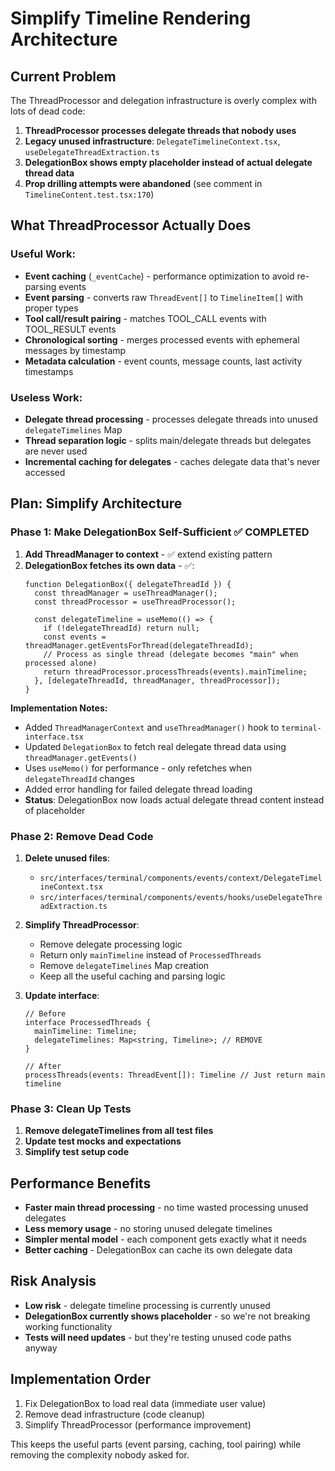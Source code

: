 # Simplify Timeline Rendering Architecture

## Current Problem

The ThreadProcessor and delegation infrastructure is overly complex with lots of dead code:

1. **ThreadProcessor processes delegate threads that nobody uses**
2. **Legacy unused infrastructure**: `DelegateTimelineContext.tsx`, `useDelegateThreadExtraction.ts`
3. **DelegationBox shows empty placeholder instead of actual delegate thread data**
4. **Prop drilling attempts were abandoned** (see comment in `TimelineContent.test.tsx:170`)

## What ThreadProcessor Actually Does

### Useful Work:
- **Event caching** (`_eventCache`) - performance optimization to avoid re-parsing events
- **Event parsing** - converts raw `ThreadEvent[]` to `TimelineItem[]` with proper types
- **Tool call/result pairing** - matches TOOL_CALL events with TOOL_RESULT events 
- **Chronological sorting** - merges processed events with ephemeral messages by timestamp
- **Metadata calculation** - event counts, message counts, last activity timestamps

### Useless Work:
- **Delegate thread processing** - processes delegate threads into unused `delegateTimelines` Map
- **Thread separation logic** - splits main/delegate threads but delegates are never used
- **Incremental caching for delegates** - caches delegate data that's never accessed

## Plan: Simplify Architecture

### Phase 1: Make DelegationBox Self-Sufficient ✅ COMPLETED
1. **Add ThreadManager to context** - ✅ extend existing pattern
2. **DelegationBox fetches its own data** - ✅:
   ```tsx
   function DelegationBox({ delegateThreadId }) {
     const threadManager = useThreadManager();
     const threadProcessor = useThreadProcessor();
     
     const delegateTimeline = useMemo(() => {
       if (!delegateThreadId) return null;
       const events = threadManager.getEventsForThread(delegateThreadId);
       // Process as single thread (delegate becomes "main" when processed alone)
       return threadProcessor.processThreads(events).mainTimeline; 
     }, [delegateThreadId, threadManager, threadProcessor]);
   }
   ```

**Implementation Notes:**
- Added `ThreadManagerContext` and `useThreadManager()` hook to `terminal-interface.tsx`
- Updated `DelegationBox` to fetch real delegate thread data using `threadManager.getEvents()`
- Uses `useMemo()` for performance - only refetches when `delegateThreadId` changes  
- Added error handling for failed delegate thread loading
- **Status**: DelegationBox now loads actual delegate thread content instead of placeholder

### Phase 2: Remove Dead Code
1. **Delete unused files**:
   - `src/interfaces/terminal/components/events/context/DelegateTimelineContext.tsx`
   - `src/interfaces/terminal/components/events/hooks/useDelegateThreadExtraction.ts`

2. **Simplify ThreadProcessor**:
   - Remove delegate processing logic
   - Return only `mainTimeline` instead of `ProcessedThreads`
   - Remove `delegateTimelines` Map creation
   - Keep all the useful caching and parsing logic

3. **Update interface**:
   ```tsx
   // Before
   interface ProcessedThreads {
     mainTimeline: Timeline;
     delegateTimelines: Map<string, Timeline>; // REMOVE
   }

   // After  
   processThreads(events: ThreadEvent[]): Timeline // Just return main timeline
   ```

### Phase 3: Clean Up Tests
1. **Remove delegateTimelines from all test files**
2. **Update test mocks and expectations**
3. **Simplify test setup code**

## Performance Benefits
- **Faster main thread processing** - no time wasted processing unused delegates
- **Less memory usage** - no storing unused delegate timelines
- **Simpler mental model** - each component gets exactly what it needs
- **Better caching** - DelegationBox can cache its own delegate data

## Risk Analysis
- **Low risk** - delegate timeline processing is currently unused
- **DelegationBox currently shows placeholder** - so we're not breaking working functionality
- **Tests will need updates** - but they're testing unused code paths anyway

## Implementation Order
1. Fix DelegationBox to load real data (immediate user value)
2. Remove dead infrastructure (code cleanup)
3. Simplify ThreadProcessor (performance improvement)

This keeps the useful parts (event parsing, caching, tool pairing) while removing the complexity nobody asked for.